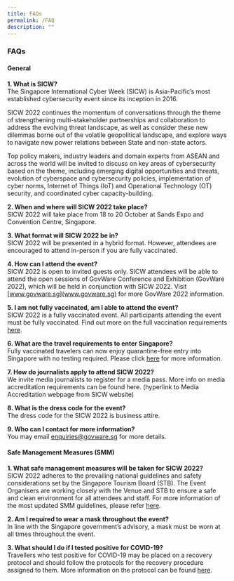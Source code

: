 ```yaml
---
title: FAQs
permalink: /FAQ
description: ""
---
```

### **FAQs**

#### **General**

**1.	What is SICW?**
<br>The Singapore International Cyber Week (SICW) is Asia-Pacific’s most established cybersecurity event since its inception in 2016. 

SICW 2022 continues the momentum of conversations through the theme of strengthening multi-stakeholder partnerships and collaboration to address the evolving threat landscape, as well as consider these new dilemmas borne out of the volatile geopolitical landscape, and explore ways to navigate new power relations between State and non-state actors. 

Top policy makers, industry leaders and domain experts from ASEAN and across the world will be invited to discuss on key areas of cybersecurity based on the theme, including emerging digital opportunities and threats, evolution of cyberspace and cybersecurity policies, implementation of cyber norms, Internet of Things (IoT) and Operational Technology (OT) security, and coordinated cyber capacity-building.   


**2.	When and where will SICW 2022 take place?**
<br>SICW 2022 will take place from 18 to 20 October at Sands Expo and Convention Centre, Singapore.

**3.	What format will SICW 2022 be in?** 
<br>SICW 2022 will be presented in a hybrid format. However, attendees are encouraged to attend in-person if you are fully vaccinated.

**4.	How can I attend the event?**
<br>SICW 2022 is open to invited guests only. SICW attendees will be able to attend the open sessions of  GovWare Conference and Exhibition (GovWare 2022), which will be held in conjunction with SICW 2022. Visit [www.govware.sg](www.govware.sg) for more GovWare 2022 information. 

**5.	I am not fully vaccinated, am I able to attend the event?**
<br>SICW 2022 is a fully vaccinated event. All participants attending the event must be fully vaccinated. 
Find out more on the full vaccination requirements [here](https://safetravel.ica.gov.sg/arriving/overview#vaccination). 

**6.	What are the travel requirements to enter Singapore?**
<br>Fully vaccinated travelers can now enjoy quarantine-free entry into Singapore with no testing required. Please click [here](https://safetravel.ica.gov.sg/arriving/overview) for more information. 

**7. How do journalists apply to attend SICW 2022?**
<br>We invite media journalists to register for a media pass. More info on media accreditation requirements can be found here. (hyperlink to Media Accreditation webpage from SICW website)

**8. What is the dress code for the event?**
<br>The dress code for the SICW 2022 is business attire.

**9. Who can I contact for more information?**
<br>You may email <a href="mailto:enquiries@govware.sg ">enquiries@govware.sg </a> for more details.

#### **Safe Management Measures (SMM)**

**1.	What safe management measures will be taken for SICW 2022?**
<br>SICW 2022 adheres to the prevailing national guidelines and safety considerations set by the Singapore Tourism Board (STB). The Event Organisers are working closely with the Venue and STB to ensure a safe and clean environment for all attendees and staff. For more information of the most updated SMM guidelines, please refer [here](https://www.stb.gov.sg/content/stb/en/home-pages/advisory-for-MICE.html#MICE). 

**2. Am I required to wear a mask throughout the event?**
<br>In line with the Singapore government’s advisory, a mask must be worn at all times throughout the event.

**3. What should I do if I tested positive for COVID-19?**
<br>Travellers who test positive for COVID-19 may be placed on a recovery protocol and should follow the protocols for the recovery procedure assigned to them. More information on the protocol can be found [here](https://www.visitsingapore.com/travel-requirements/health-protocol/#:~:text=Travellers%20who%20test%20positive%20for,discharge%20from%20the%20recovery%20protocol).